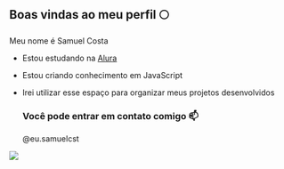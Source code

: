 ## Boas vindas ao meu perfil 🌕

Meu nome é Samuel Costa

- Estou estudando na [Alura](https://www.alura.com.br)
- Estou criando conhecimento em JavaScript
- Irei utilizar esse espaço para organizar meus projetos desenvolvidos

  ### Você pode entrar em contato comigo 📫

  @eu.samuelcst

![](https://media1.tenor.com/m/tQ03Ys961vUAAAAd/l3fezil.gif)
